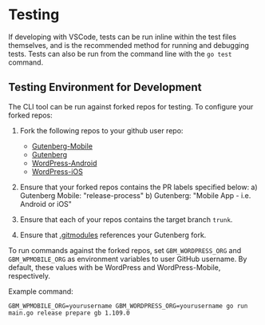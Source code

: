 # Testing

If developing with VSCode, tests can be run inline within the test files themselves, and is the recommended method for running and debugging tests. Tests can also be run from the command line with the `go test` command.

## Testing Environment for Development
The CLI tool can be run against forked repos for testing. To configure your forked repos:

 1. Fork the following repos to your github user repo:
    - [Gutenberg-Mobile](https://github.com/jhnstn/gutenberg-mobile)
    - [Gutenberg](https://github.com/WordPress/gutenberg)
    - [WordPress-Android](https://github.com/jhnstn/WordPress-Android)
    - [WordPress-iOS](https://github.com/jhnstn/WordPress-iOS)

3. Ensure that your forked repos contains the PR labels specified below:
    a) Gutenberg Mobile: "release-process"
    b) Gutenberg: "Mobile App - i.e. Android or iOS"

4. Ensure that each of your repos contains the target branch `trunk`.

5. Ensure that [.gitmodules](https://github.com/jhnstn/gutenberg-mobile/blob/trunk/.gitmodules) references your Gutenberg fork.


To run commands against the forked repos, set `GBM_WORDPRESS_ORG` and `GBM_WPMOBILE_ORG` as environment variables to user GitHub username. By default, these values with be WordPress and WordPress-Mobile, respectively.

Example command:

```
GBM_WPMOBILE_ORG=yourusername GBM_WORDPRESS_ORG=yourusername go run main.go release prepare gb 1.109.0
```
